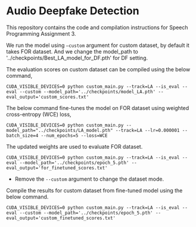 # Audio Deepfake Detection

This repository contains the code and compilation instructions for Speech Programming Assignment 3.

We run the model using `—custom` argument for custom dataset, by default it takes FOR dataset. And we change the model_path to '../checkpoints/Best_LA_model_for_DF.pth' for DF setting.

The evaluation scores on custom dataset can be compiled using the below command,
```
CUDA_VISIBLE_DEVICES=0 python custom_main.py --track=LA --is_eval --eval --custom --model_path='../checkpoints/model_LA.pth' --eval_output='custom_scores.txt'
```

The below command fine-tunes the model on FOR dataset using weighted cross-entropy (WCE) loss,
```
CUDA_VISIBLE_DEVICES=0 python custom_main.py --model_path="../checkpoints/LA_model.pth" --track=LA --lr=0.000001 --batch_size=4 --num_epochs=5 --loss=WCE
```

The updated weights are used to evaluate FOR dataset.
```
CUDA_VISIBLE_DEVICES=0 python custom_main.py --track=LA --is_eval --eval --model_path='../checkpoints/epoch_5.pth' --eval_output='for_finetuned_scores.txt'
```
- Remove the `--custom` argument to change the dataset mode.

Compile the results for custom dataset from fine-tuned model using the below command.

```
CUDA_VISIBLE_DEVICES=0 python custom_main.py --track=LA --is_eval --eval --custom --model_path='../checkpoints/epoch_5.pth' --eval_output='custom_finetuned_scores.txt'
```